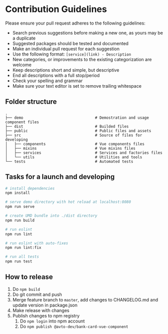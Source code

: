 # Contribution Guidelines

Please ensure your pull request adheres to the following guidelines:

- Search previous suggestions before making a new one, as yours may be a duplicate
- Suggested packages should be tested and documented
- Make an individual pull request for each suggestion
- Use the following format: `[service](link) - Description`
- New categories, or improvements to the existing categorization are welcome
- Keep descriptions short and simple, but descriptive
- End all descriptions with a full stop/period
- Check your spelling and grammar
- Make sure your text editor is set to remove trailing whitespace

## Folder structure

    .
    ├── demo                                # Demostration and usage component files
    ├── dist                                # Builded files
    ├── public                              # Public files and assets
    ├── src                                 # Source of files for developing
    │   ├── components                      # Vue components files
    │   ├── mixins                          # Vue mixins files
    │   ├── services                        # Services and factories files
    │   └── utils                           # Utilities and tools
    └── tests                               # Automated tests


## Tasks for a launch and developing

```bash
# install dependencies
npm install

# serve demo directory with hot reload at localhost:8080
npm run serve

# create UMD bundle into ./dist directory
npm run build

# run eslint
npm run lint

# run eslint with auto-fixes
npm run lint:fix

# run all tests
npm run test
```

## How to release

1. Do `npm build`
2. Do git commit and push
3. Merge feature branch to `master`, add changes to CHANGELOG.md and update version in package.json
4. Make release with changes
5. Publish changes to npm registry
    1. Do `npm login` into npm account
    2. Do `npm publish @avto-dev/bank-card-vue-component`
